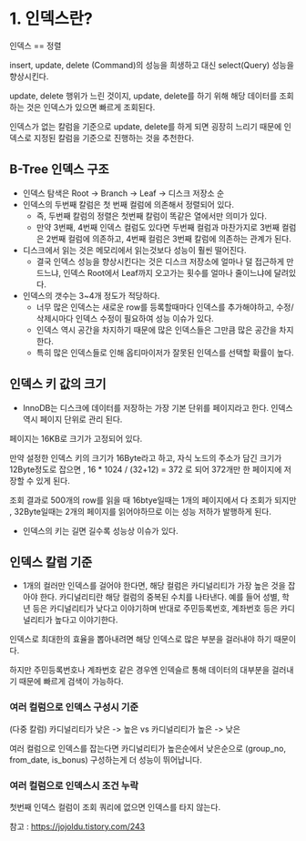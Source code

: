 # 1. 인덱스란?

인덱스 == 정렬

insert, update, delete (Command)의 성능을 희생하고 대신 select(Query) 성능을 향상시킨다.

update, delete 행위가 느린 것이지, update, delete를 하기 위해 해당 데이터를 조회하는 것은 인덱스가 있으면 빠르게 조회된다.

인덱스가 없는 칼럼을 기준으로 update, delete를 하게 되면 굉장히 느리기 때문에 인덱스로 지정된 칼럼을 기준으로 진행하는 것을 추천한다.

## B-Tree 인덱스 구조

- 인덱스 탐색은 Root -> Branch -> Leaf -> 디스크 저장소 순
- 인덱스의 두번째 칼럼은 첫 번째 컬럼에 의존해서 정렬되어 있다.
  - 즉, 두번째 칼럼의 정렬은 첫번째 칼럼이 똑같은 열에서만 의미가 있다.
  - 만약 3번째, 4번째 인덱스 컬럼도 있다면 두번째 컬럼과 마찬가지로 3번째 컬럼은 2번째 컬럼에 의존하고, 4번째 컬럼은 3번째 칼럼에 의존하는 관계가 된다.
- 디스크에서 읽는 것은 메모리에서 읽는것보다 성능이 훨씬 떨어진다.
  - 결국 인덱스 성능을 향상시킨다는 것은 디스크 저장소에 얼마나 덜 접근하게 만드느냐, 인덱스 Root에서 Leaf까지 오고가는 횟수를 얼마나 줄이느냐에 달려있다.
- 인덱스의 갯수는 3~4개 정도가 적당하다.
  - 너무 많은 인덱스는 새로운 row를 등록할때마다 인덱스를 추가해야하고, 수정/삭제시마다 인덱스 수정이 필요하여 성능 이슈가 있다.
  - 인덱스 역시 공간을 차지하기 때문에 많은 인덱스들은 그만큼 많은 공간을 차지한다.
  - 특히 많은 인덱스들로 인해 옵티마이저가 잘못된 인덱스를 선택할 확률이 높다.

## 인덱스 키 값의 크기

- InnoDB는 디스크에 데이터를 저장하는 가장 기본 단위를 페이지라고 한다. 인덱스 역시 페이지 단위로 관리 된다.

페이지는 16KB로 크기가 고정되어 있다.

만약 설정한 인덱스 키의 크기가 16Byte라고 하고, 자식 노드의 주소가 담긴 크기가 12Byte정도로 잡으면 , 16 \* 1024 / (32+12) = 372 로 되어 372개만 한 페이지에 저장할 수 있게 된다.

조회 결과로 500개의 row를 읽을 때 16btye일때는 1개의 페이지에서 다 조회가 되지만 , 32Byte일때는 2개의 페이지를 읽어야하므로 이는 성능 저하가 발행하게 된다.

- 인덱스의 키는 길면 길수록 성능상 이슈가 있다.

## 인덱스 칼럼 기준

- 1개의 컬러만 인덱스를 걸어야 한다면, 해당 컬럼은 카디널리티가 가장 높은 것을 잡아야 한다.
  카디널리티란 해당 컬럼의 중복된 수치를 나타낸다.
  예를 들어 성별, 학년 등은 카디널리티가 낮다고 이야기하며 반대로 주민등록번호, 계좌번호 등은 카디널리티가 높다고 이야기한다.

인덱스로 최대한의 효율을 뽑아내려면 해당 인덱스로 많은 부분을 걸러내야 하기 때문이다.

하지만 주민등록번호나 계좌번호 같은 경우엔 인덱슬르 통해 데이터의 대부분을 걸러내기 때문에 빠르게 검색이 가능하다.

### 여러 컬럼으로 인덱스 구성시 기준

(다중 칼럼)
카디널리티가 낮은 -> 높은 vs 카디널리티가 높은 -> 낮은

여러 컬럼으로 인덱스를 잡는다면 카디널리티가 높은순에서 낮은순으로 (group_no, from_date, is_bonus) 구성하는게 더 성능이 뛰어납니다.

### 여러 컬럼으로 인덱스시 조건 누락

첫번째 인덱스 컬럼이 조회 쿼리에 없으면 인덱스를 타지 않는다.

참고 : https://jojoldu.tistory.com/243
